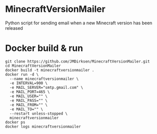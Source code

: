 # MinecraftVersionMailer

Python script for sending email when a new Minecraft version has been released

# Docker build & run

```
git clone https://github.com/JMDirksen/MinecraftVersionMailer.git
cd MinecraftVersionMailer
docker build -t minecraftversionmailer .
docker run -d \
  --name minecraftversionmailer \
  -e INTERVAL=900 \
  -e MAIL_SERVER="smtp.gmail.com" \
  -e MAIL_PORT=465 \
  -e MAIL_USER="" \
  -e MAIL_PASS="" \
  -e MAIL_FROM="" \
  -e MAIL_TO="" \
  --restart unless-stopped \
  minecraftversionmailer
docker ps
docker logs minecraftversionmailer
```
